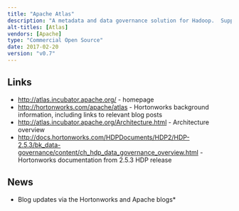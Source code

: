 ```yaml
---
title: "Apache Atlas"
description: "A metadata and data governance solution for Hadoop.  Supports an extensible metadata model with out of the box support for Hive datasets and data lineage from Hive queries and Sqoop imports, with limited support for Falcon, Storm and Kafka.  Allows datasets and data items to be tagged (and for these tags to be used for access control by Apache Ranger), and includes support for business taxonomies as a technical preview.  Implemented as a graph based database using Titan (which by default uses HBase and Solr), with a web based user interface and a REST API for searching and visualising/retrieving metadata, and Kafka topics for the ingest of metadata (primarily from hooks in metadata sources such as Hive or Sqoop) and the publishing of metadata change events.  An incubating Apache project, donated to the Apache Foundation in May 2015 by the Hortonworks Data Governance Initiative in partnership with Aetna, Merck, Target, Schlumberger and SAS.  Has not yet reached a v1.0 milestone or graduated as a top level Apache project, but is still under active development."
alt-titles: [Atlas]
vendors: [Apache]
type: "Commercial Open Source"
date: 2017-02-20
version: "v0.7"
---
```

## Links

* <http://atlas.incubator.apache.org/> - homepage
* <http://hortonworks.com/apache/atlas> - Hortonworks background information, including links to relevant blog posts
* <http://atlas.incubator.apache.org/Architecture.html> - Architecture overview
* <http://docs.hortonworks.com/HDPDocuments/HDP2/HDP-2.5.3/bk_data-governance/content/ch_hdp_data_governance_overview.html> - Hortonworks documentation from 2.5.3 HDP release

## News

* Blog updates via the Hortonworks and Apache blogs* 